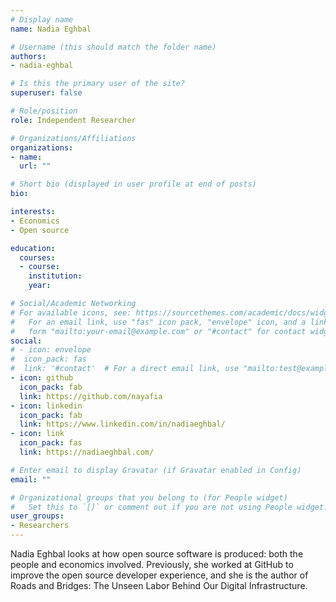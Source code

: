 ```yaml
---
# Display name
name: Nadia Eghbal

# Username (this should match the folder name)
authors:
- nadia-eghbal

# Is this the primary user of the site?
superuser: false

# Role/position
role: Independent Researcher

# Organizations/Affiliations
organizations:
- name:
  url: ""

# Short bio (displayed in user profile at end of posts)
bio:

interests:
- Economics
- Open source

education:
  courses:
  - course:
    institution:
    year:

# Social/Academic Networking
# For available icons, see: https://sourcethemes.com/academic/docs/widgets/#icons
#   For an email link, use "fas" icon pack, "envelope" icon, and a link in the
#   form "mailto:your-email@example.com" or "#contact" for contact widget.
social:
# - icon: envelope
#  icon_pack: fas
#  link: '#contact'  # For a direct email link, use "mailto:test@example.org".
- icon: github
  icon_pack: fab
  link: https://github.com/nayafia
- icon: linkedin
  icon_pack: fab
  link: https://www.linkedin.com/in/nadiaeghbal/
- icon: link
  icon_pack: fas
  link: https://nadiaeghbal.com/

# Enter email to display Gravatar (if Gravatar enabled in Config)
email: ""

# Organizational groups that you belong to (for People widget)
#   Set this to `[]` or comment out if you are not using People widget.  
user_groups:
- Researchers
---
```


Nadia Eghbal looks at how open source software is produced: both the people and economics involved. Previously, she worked at GitHub to improve the open source developer experience, and she is the author of Roads and Bridges: The Unseen Labor Behind Our Digital Infrastructure.
